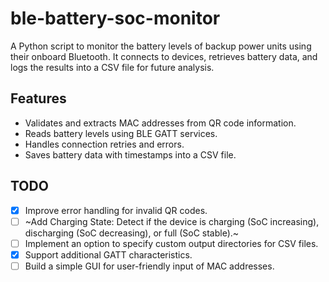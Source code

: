 # ble-battery-soc-monitor
A Python script to monitor the battery levels of backup power units using their onboard Bluetooth. It connects to devices, retrieves battery data, and logs the results into a CSV file for future analysis.

## Features
- Validates and extracts MAC addresses from QR code information.
- Reads battery levels using BLE GATT services.
- Handles connection retries and errors.
- Saves battery data with timestamps into a CSV file.

## TODO
- [x] Improve error handling for invalid QR codes.
- [ ] ~Add Charging State: Detect if the device is charging (SoC increasing), discharging (SoC decreasing), or full (SoC stable).~
- [ ] Implement an option to specify custom output directories for CSV files.
- [x] Support additional GATT characteristics.
- [ ] Build a simple GUI for user-friendly input of MAC addresses.
